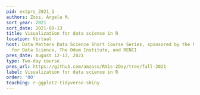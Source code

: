```yaml
---
pid: extprs_2021_1
authors: Zoss, Angela M.
sort_year: 2021
sort_date: 2021-08-13
title: Visualization for data science in R
location: Virtual
host: Data Matters Data Science Short Course Series, sponsored by the National Consortium
  for Data Science, The Odum Institute, and RENCI
pres_date: August 12-13, 2021
type: Two-day course
pres_url: https://github.com/amzoss/RVis-2Day/tree/fall-2021
label: Visualization for data science in R
order: '00'
teaching: r-ggplot2-tidyverse-shiny
---
```

